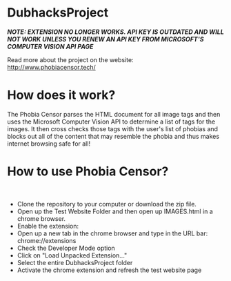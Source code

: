 # DubhacksProject

***NOTE: EXTENSION NO LONGER WORKS. API KEY IS OUTDATED AND WILL NOT WORK UNLESS YOU RENEW AN API KEY FROM MICROSOFT'S COMPUTER VISION API PAGE***

Read more about the project on the website:<br>
http://www.phobiacensor.tech/
<br>
<h1>How does it work?</h1>
The Phobia Censor parses the HTML document for all image tags and then uses the Microsoft Computer Vision API to determine a list of tags for the images. It then cross checks those tags with the user's list of phobias and blocks out all of the content that may resemble the phobia and thus makes internet browsing safe for all! 

<h1>How to use Phobia Censor?</h1>
<br>
<ul>
  <li>Clone the repository to your computer or download the zip file.</li>
  <li>Open up the Test Website Folder and then open up IMAGES.html in a chrome browser.</li>
  <li>Enable the extension:
    <li>Open up a new tab in the chrome browser and type in the URL bar: chrome://extensions</li>
    <li>Check the Developer Mode option</li>
    <li>Click on "Load Unpacked Extension..."</li>
    <li>Select the entire DubhacksProject folder</li>
  </li>
  <li>Activate the chrome extension and refresh the test website page</li>
</ul>
